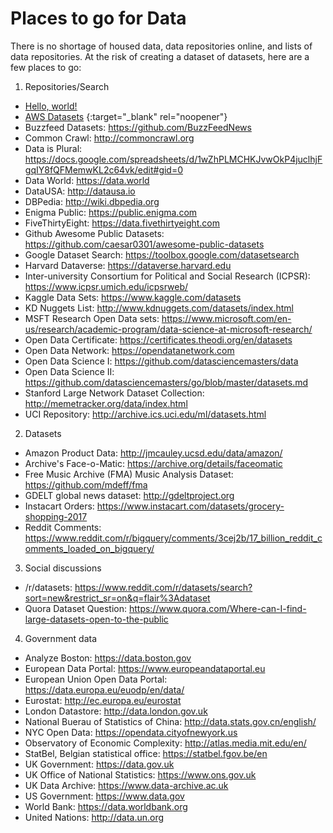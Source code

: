 # Places to go for Data
There is no shortage of housed data, data repositories online, and lists of data repositories. At the risk of creating a dataset of datasets, here are a few places to go:

1. Repositories/Search
  - <a href="http://example.com/" target="_blank" rel="noopener">Hello, world!</a>
  - [AWS Datasets](https://aws.amazon.com/datasets/?target="_blank") {:target="_blank" rel="noopener"}
  - Buzzfeed Datasets: https://github.com/BuzzFeedNews
  - Common Crawl: http://commoncrawl.org
  - Data is Plural: https://docs.google.com/spreadsheets/d/1wZhPLMCHKJvwOkP4juclhjFgqIY8fQFMemwKL2c64vk/edit#gid=0
  - Data World: https://data.world
  - DataUSA: http://datausa.io
  - DBPedia: http://wiki.dbpedia.org
  - Enigma Public: https://public.enigma.com
  - FiveThirtyEight: https://data.fivethirtyeight.com
  - Github Awesome Public Datasets: https://github.com/caesar0301/awesome-public-datasets
  - Google Dataset Search: https://toolbox.google.com/datasetsearch
  - Harvard Dataverse: https://dataverse.harvard.edu
  - Inter-university Consortium for Political and Social Research (ICPSR): https://www.icpsr.umich.edu/icpsrweb/
  - Kaggle Data Sets: https://www.kaggle.com/datasets
  - KD Nuggets List: http://www.kdnuggets.com/datasets/index.html
  - MSFT Research Open Data sets: https://www.microsoft.com/en-us/research/academic-program/data-science-at-microsoft-research/
  - Open Data Certificate: https://certificates.theodi.org/en/datasets
  - Open Data Network: https://opendatanetwork.com
  - Open Data Science I: https://github.com/datasciencemasters/data
  - Open Data Science II: https://github.com/datasciencemasters/go/blob/master/datasets.md
  - Stanford Large Network Dataset Collection: http://memetracker.org/data/index.html
  - UCI Repository: http://archive.ics.uci.edu/ml/datasets.html

2. Datasets
  - Amazon Product Data: http://jmcauley.ucsd.edu/data/amazon/
  - Archive's Face-o-Matic: https://archive.org/details/faceomatic
  - Free Music Archive (FMA) Music Analysis Dataset: https://github.com/mdeff/fma
  - GDELT global news dataset: http://gdeltproject.org
  - Instacart Orders: https://www.instacart.com/datasets/grocery-shopping-2017
  - Reddit Comments: https://www.reddit.com/r/bigquery/comments/3cej2b/17_billion_reddit_comments_loaded_on_bigquery/

3. Social discussions
  - /r/datasets: https://www.reddit.com/r/datasets/search?sort=new&restrict_sr=on&q=flair%3Adataset
  - Quora Dataset Question: https://www.quora.com/Where-can-I-find-large-datasets-open-to-the-public

4. Government data
  - Analyze Boston: https://data.boston.gov
  - European Data Portal: https://www.europeandataportal.eu
  - European Union Open Data Portal: https://data.europa.eu/euodp/en/data/
  - Eurostat: http://ec.europa.eu/eurostat
  - London Datastore: http://data.london.gov.uk
  - National Buerau of Statistics of China: http://data.stats.gov.cn/english/
  - NYC Open Data: https://opendata.cityofnewyork.us
  - Observatory of Economic Complexity: http://atlas.media.mit.edu/en/
  - StatBel, Belgian statistical office: https://statbel.fgov.be/en
  - UK Government: https://data.gov.uk
  - UK Office of National Statistics: https://www.ons.gov.uk
  - UK Data Archive: https://www.data-archive.ac.uk
  - US Government: https://www.data.gov
  - World Bank: https://data.worldbank.org
  - United Nations: http://data.un.org

